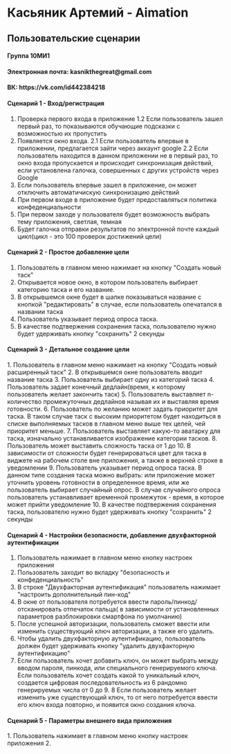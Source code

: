 <h1> Касьяник Артемий - Aimation
<h2> Пользовательские сценарии

<h4> Группа 10МИ1
<h4> Электронная почта: kasnikthegreat@gmail.com
<h4> ВК: https://vk.com/id442384218

<h4> Сценарий 1 - Вход/регистрация </h4>

1. Проверка первого входа в приложение
1.2 Если пользователь зашел первый раз, то показываются обучающие подсказки с возможностью их пропустить
2. Появляется окно входа.
2.1 Если пользователь впервые в приложении, предлагается зайти через аккаунт google
2.2 Если пользователь находится в данном приложении не в первый раз, то окно входа пропускается и происходит синхронизация действий, если установлена галочка, совершенных с других устройств через Google
3. Если пользователь впервые зашел в приложение, он может отключить автоматичискую синхронизацию действий
4. При первом входе в приложение будет предоставляться политика конфеденциальности
5. При первом заходе у пользователя будет возможность выбрать тему приложения, светлая, темная
6. Будет галочка отправки результатов по электронной почте каждый цикл(цикл - это 100 проверок достижений цели)

<h4> Сценарий 2 - Простое добавление цели </h4>

1. Пользователь в главном меню нажимает на кнопку "Создать новый таск"
2. Открывается новое окно, в котором пользователь выбирает категорию таска и его название. 
3. В открывшемся окне будет в шапке показываться название с кнопкой "редактировать" в случае, если пользователь опечатался в названии таска
4. Пользователь указывает период опроса таска.
5. В качестве подтвержения сохранения таска, пользователю нужно будет удерживать кнопку "сохранить" 2 секунды

<h4> Сценарий 3 - Детальное создание цели </h4>
1. Пользователь в главном меню нажимает на кнопку "Создать новый расширенный таск"
2. В открывшемся окне пользователь вводит название таска
3. Пользователь выбирает одну из категорий таска
4. Пользователь задает конечный дедлайн(время, к которому пользователь желает закончить таск)
5. Пользователь выставляет n-количество промежуточных дедлайнов называя их и выставляя время готовности.
6. Пользователь по желанию может задать приоритет для таска. В таком случае таск с высоким приоритетом будет находиться в списке выполняемых тасков в главном меню выше тех целей, чей приоритет меньше.
7. Пользователь выставляет какую-то аватарку для таска, изначально устанавливается изображение категории тасков.
8. Пользователь может выставить сложность таска от 1 до 10. В зависимости от сложности будет генерироваться цвет для таска в виджете на рабочем столе вне приложения, а также в верхней строке в уведомлении
9. Пользователь указывает период опроса таска. В данном типе создания таска можно выбрать: или приложение может уточнить уровень готовности в определенное время, или же пользователь выбирает случайный опрос. В случае случайного опроса пользователь устанавливает временной промежуток - время, в которое может прийти уведомление
10. В качестве подтвержения сохранения таска, пользователю нужно будет удерживать кнопку "сохранить" 2 секунды

<h4> Сценарий 4 - Настройки безопасности, добавление двухфакторной аутентификации </h4>

1. Пользователь нажимает в главном меню кнопку настроек приложения
2. Пользователь заходит во вкладку "безопасность и конфеденциальность"
3. В строке "Двухфакторная аутентификация" пользователь нажимает "настроить дополнительный пин-код" 
4. В окне от пользователя потребуется ввести пароль/пинкод/отсканировать отпечаток пальца( в зависимости от установленных параметров разблокировки смартфона по умолчанию) 
5. После успешной авторизации, пользователь сможет ввести или изменить существующий ключ авторизации, а также его удалить. 
6. Чтобы удалить двухфакторную аутентификацию, пользователь должен будет удерживать кнопку "удалить двухфакторную аутентификацию"
7. Если пользователь хочет добавить ключ, он может выбрать между вводом пароля, пинкода, или специального генерируемого ключа. Если пользователь хочет создать какой то уникальный ключ, создается цифровая последовательность из 6 рандомно генерируемых числа от 0 до 9.
8 Если пользователь желает изменить уже существующий ключ, то от него потребуется ввести его ключ входа повторно, и появится окно создания ключа.

<h4> Сценарий 5 - Параметры внешнего вида приложения </h4> 
1. Пользователь нажимает в главном меню кнопку настроек приложения
2.  
 
 
